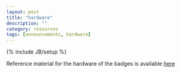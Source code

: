 ```yaml
---
layout: post
title: "hardware"
description: ""
category: resources
tags: [announcements, hardware]
---
```

{% include JB/setup %}

Reference material for the hardware of the badges is available [here](https://github.com/Workshop88/badges/tree/badge-hardware)
